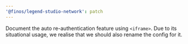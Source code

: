 ```yaml
---
'@finos/legend-studio-network': patch
---
```


Document the auto re-authentication feature using `<iframe>`. Due to its situational usage, we realise that we should also rename the config for it.
